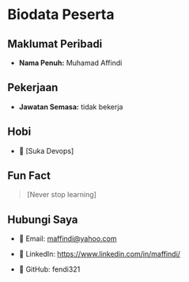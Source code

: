 # Biodata Peserta



## Maklumat Peribadi

- **Nama Penuh:** Muhamad Affindi



## Pekerjaan

- **Jawatan Semasa:** tidak bekerja



## Hobi

- 🎯 \[Suka Devops]



## Fun Fact

> [Never stop learning]



## Hubungi Saya

- 📧 Email: maffindi@yahoo.com

- 🔗 LinkedIn: https://www.linkedin.com/in/maffindi/

- 🐙 GitHub: fendi321

